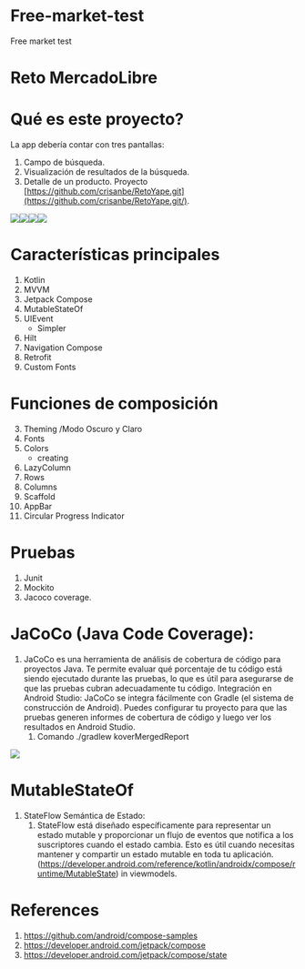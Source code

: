 # Free-market-test
Free market test

# Reto MercadoLibre
# Qué es este proyecto?
La app debería contar con tres pantallas:
1. Campo de búsqueda.
2. Visualización de resultados de la búsqueda.
3. Detalle de un producto.
Proyecto
[https://github.com/crisanbe/RetoYape.git](https://github.com/crisanbe/RetoYape.git/).

![](https://imgur.com/a/8TFf3UH)![](https://imgur.com/T94R9Lw)![](https://imgur.com/6LAvBDT)![](https://imgur.com/pb8X6kQ)

# Características principales
1. Kotlin
1. MVVM
1. Jetpack Compose
1. MutableStateOf
1. UIEvent
    - Simpler
1. Hilt
1. Navigation Compose
1. Retrofit
1. Custom Fonts

# Funciones de composición

3. Theming /Modo Oscuro y Claro
4. Fonts
5. Colors
    - creating
7. LazyColumn
8. Rows
9. Columns
10. Scaffold
11. AppBar
12. Circular Progress Indicator

# Pruebas
1. Junit
2. Mockito
3. Jacoco coverage.

# JaCoCo (Java Code Coverage):
1. JaCoCo es una herramienta de análisis de cobertura de código para proyectos Java. Te permite evaluar qué porcentaje de tu código está siendo ejecutado durante las pruebas, lo que es útil para asegurarse de que las pruebas cubran adecuadamente tu código.
   Integración en Android Studio:
   JaCoCo se integra fácilmente con Gradle (el sistema de construcción de Android).
   Puedes configurar tu proyecto para que las pruebas generen informes de cobertura de código y luego ver los resultados en Android Studio.
    1. Comando ./gradlew koverMergedReport

![](https://i.imgur.com/5Ptkunp.png)

#  MutableStateOf
1. StateFlow Semántica de Estado:
    1. StateFlow  está diseñado específicamente para representar un estado mutable y proporcionar un flujo de eventos que notifica a los suscriptores cuando el estado cambia. Esto es útil cuando necesitas mantener y compartir un estado mutable en toda tu aplicación. (https://developer.android.com/reference/kotlin/androidx/compose/runtime/MutableState) in viewmodels.

# References
1. https://github.com/android/compose-samples
1. https://developer.android.com/jetpack/compose
1. https://developer.android.com/jetpack/compose/state

